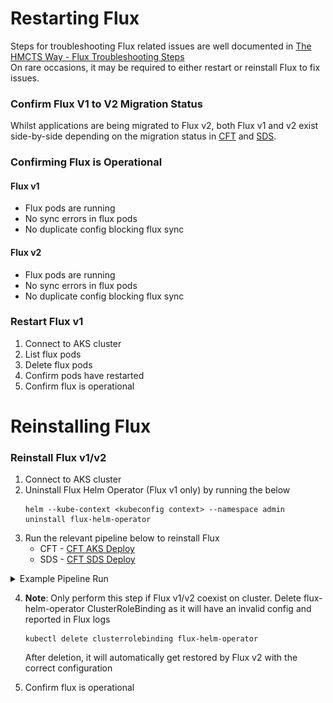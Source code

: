 # Restarting Flux

Steps for troubleshooting Flux related issues are well documented in [The HMCTS Way - Flux Troubleshooting Steps ](https://hmcts.github.io/ways-of-working/troubleshooting/#flux-gitops)  
On rare occasions, it may be required to either restart or reinstall Flux to fix issues.

### Confirm Flux V1 to V2 Migration Status
Whilst applications are being migrated to Flux v2, both Flux v1 and v2 exist side-by-side depending on the migration status in [CFT](https://github.com/hmcts/cnp-flux-config#migration-status) and [SDS](https://github.com/hmcts/shared-services-flux#flux-v2-migration-status).  


### Confirming Flux is Operational
#### Flux v1
- Flux pods are running
- No sync errors in flux pods
- No duplicate config blocking flux sync

#### Flux v2
- Flux pods are running
- No sync errors in flux pods
- No duplicate config blocking flux sync

### Restart Flux v1

1. Connect to AKS cluster  
2. List flux pods
3. Delete flux pods
4. Confirm pods have restarted
5. Confirm flux is operational

# Reinstalling Flux

### Reinstall Flux v1/v2

1. Connect to AKS cluster
2. Uninstall Flux Helm Operator (Flux v1 only) by running the below
   ```
   helm --kube-context <kubeconfig context> --namespace admin uninstall flux-helm-operator
   ```
3. Run the relevant pipeline below to reinstall Flux  
   - CFT - [CFT AKS Deploy](https://dev.azure.com/hmcts/CNP/_build?definitionId=483)
   - SDS - [CFT SDS Deploy](https://dev.azure.com/hmcts/PlatformOperations/_build?definitionId=482&_a=summary)
  <details>

  <summary>Example Pipeline Run</summary>

  ![Flux Bootstrap Pipeline](images/flux-bootstrap.png)  
  The above will reinstall Flux v1 and V2 on UK South ITHC Cluster-00  

  **Note**: Flux is installed at the bootstrap stage  

  ![Bootstrap Stage](images/bootstrap-stage.png)
  </details>
   
4. **Note**: Only perform this step if Flux v1/v2 coexist on cluster. Delete flux-helm-operator ClusterRoleBinding as it will have an invalid config and reported in Flux logs   
      ```
   kubectl delete clusterrolebinding flux-helm-operator
   ```
   After deletion, it will automatically get restored by Flux v2 with the correct configuration  
   
5. Confirm flux is operational
